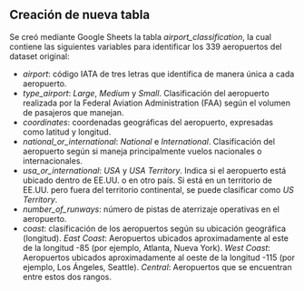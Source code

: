 ## Creación de nueva tabla

Se creó mediante Google Sheets la tabla *airport_classification*, la cual contiene las siguientes variables para identificar los 339 aeropuertos del dataset original:

- *airport*: código IATA de tres letras que identifica de manera única a cada aeropuerto.
- *type_airport*: *Large*, *Medium* y *Small*. Clasificación del aeropuerto realizada por la Federal Aviation Administration (FAA) según el volumen de pasajeros que manejan.
- *coordinates*: coordenadas geográficas del aeropuerto, expresadas como latitud y longitud.
- *national_or_international*: *National* e *International*. Clasificación del aeropuerto según si maneja principalmente vuelos nacionales o internacionales.
- *usa_or_international*: *USA* y *USA Territory*. Indica si el aeropuerto está ubicado dentro de EE.UU. o en otro país. Si está en un territorio de EE.UU. pero fuera del territorio continental, se puede clasificar como *US Territory*.
- *number_of_runways*: número de pistas de aterrizaje operativas en el aeropuerto.
- *coast*: clasificación de los aeropuertos según su ubicación geográfica (longitud). *East Coast*: Aeropuertos ubicados aproximadamente al este de la longitud -85 (por ejemplo, Atlanta, Nueva York). *West Coast*: Aeropuertos ubicados aproximadamente al oeste de la longitud -115 (por ejemplo, Los Ángeles, Seattle). *Central*: Aeropuertos que se encuentran entre estos dos rangos.

